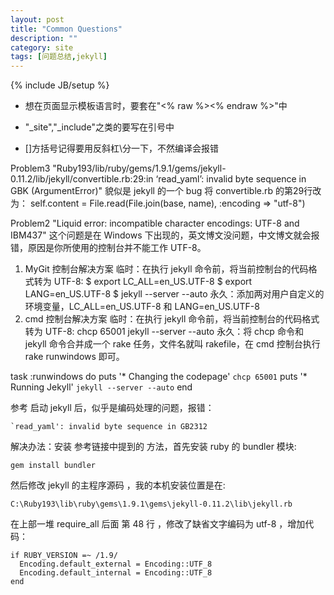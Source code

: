 ```yaml
---
layout: post
title: "Common Questions"
description: ""
category: site
tags: [问题总结,jekyll]
---
```

{% include JB/setup %}


* 想在页面显示模板语言时，要套在"<% raw %><% endraw %>"中
* "_site","_include"之类的要写在引号中

* \[\]方括号记得要用反斜杠\分一下，不然编译会报错

Problem3 "Ruby193/lib/ruby/gems/1.9.1/gems/jekyll-0.11.2/lib/jekyll/convertible.rb:29:in ‘read_yaml’: invalid byte sequence in GBK (ArgumentError)"
貌似是 jekyll 的一个 bug
将 convertible.rb 的第29行改为：
self.content = File.read(File.join(base, name), :encoding => "utf-8")

Problem2 "Liquid error: incompatible character encodings: UTF-8 and IBM437"
这个问题是在 Windows 下出现的，英文博文没问题，中文博文就会报错，原因是你所使用的控制台并不能工作 UTF-8。
1. MyGit 控制台解决方案
临时：在执行 jekyll 命令前，将当前控制台的代码格式转为 UTF-8:
$ export LC_ALL=en_US.UTF-8
$ export LANG=en_US.UTF-8
$ jekyll --server --auto
永久：添加两对用户自定义的环境变量，LC_ALL=en_US.UTF-8 和 LANG=en_US.UTF-8
2. cmd 控制台解决方案
临时：在执行 jekyll 命令前，将当前控制台的代码格式转为 UTF-8:
chcp 65001
jekyll --server --auto
永久：将 chcp 命令和 jekyll 命令合并成一个 rake 任务，文件名就叫 rakefile，在 cmd 控制台执行 rake runwindows 即可。

task :runwindows do
    puts '* Changing the codepage'
    `chcp 65001`
    puts '* Running Jekyll'
    `jekyll --server --auto`
end

参考 启动 jekyll 后，似乎是编码处理的问题，报错：

    `read_yaml': invalid byte sequence in GB2312 
解决办法：安装 参考链接中提到的 方法，首先安装 ruby 的 bundler 模块:

    gem install bundler
然后修改 jekyll 的主程序源码 ，我的本机安装位置是在:

    C:\Ruby193\lib\ruby\gems\1.9.1\gems\jekyll-0.11.2\lib\jekyll.rb  
在上部一堆 require_all 后面 第 48 行 ，修改了缺省文字编码为 utf-8 ，增加代码：

    if RUBY_VERSION =~ /1.9/
      Encoding.default_external = Encoding::UTF_8
      Encoding.default_internal = Encoding::UTF_8
    end  